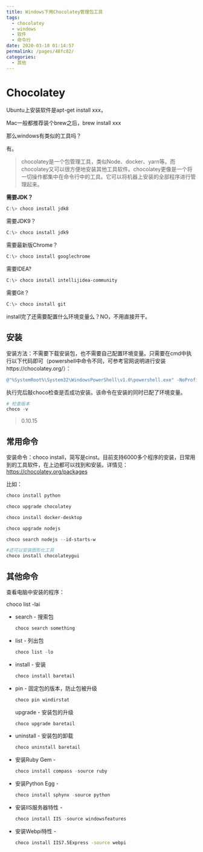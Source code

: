 ```yaml
---
title: Windows下用Chocolatey管理包工具
tags: 
  - chocolatey
  - windows
  - 软件
  - 命令行
date: 2020-03-18 01:14:57
permalink: /pages/48fc82/
categories: 
  - 其他
---
```




# Chocolatey

Ubuntu上安装软件是apt-get install xxx，

Mac一般都推荐装个brew之后，brew install xxx

那么windows有类似的工具吗？

有。

<!-- more -->

> chocolatey是一个包管理工具，类似Node、docker、yarn等。而chocolatey又可以很方便地安装其他工具软件。chocolatey更像是一个将一切操作都集中在命令行中的工具。它可以将机器上安装的全部程序进行管理起来。

**需要JDK？**

```powershell
C:\> choco install jdk8
```

需要JDK9？

```powershell
C:\> choco install jdk9
```



需要最新版Chrome？

```powershell
C:\> choco install googlechrome
```



需要IDEA?

```powershell
C:\> choco install intellijidea-community
```



需要Git？

```powershell
C:\> choco install git
```



install完了还需要配置什么环境变量么？NO，不用直接开干。





## 安装

安装方法：不需要下载安装包，也不需要自己配置环境变量。只需要在cmd中执行以下代码即可（powershell中命令不同，可参考官网说明进行安装https://chocolatey.org/）：

```powershell
@"%SystemRoot%\System32\WindowsPowerShell\v1.0\powershell.exe" -NoProfile -InputFormat None -ExecutionPolicy Bypass -Command "iex ((New-Object System.Net.WebClient).DownloadString('https://chocolatey.org/install.ps1'))" && SET "PATH=%PATH%;%ALLUSERSPROFILE%\chocolatey\bin"
```

执行完后敲choco检查是否成功安装。该命令在安装的同时已配了环境变量。

```powershell
# 检查版本
choco -v
```

> 0.10.15
>

## 常用命令

安装命令：choco install，简写是cinst。目前支持6000多个程序的安装，日常用到的工具软件，在上边都可以找到和安装。详情见：https://chocolatey.org/packages

比如：

```powershell
choco install python

choco upgrade chocolatey

choco install docker-desktop

choco upgrade nodejs

choco search nodejs --id-starts-w

#还可以安装图形化工具
choco install chocolateygui
```



## 其他命令

查看电脑中安装的程序：

choco list -lai

- search - 搜索包 

  ```powershell
  choco search something
  ```

  

- list - 列出包 

  ```powershell
  choco list -lo
  ```

  

- install - 安装 

  ```powershell
  choco install baretail
  ```

  

- pin - 固定包的版本，防止包被升级 

  ```powershell
  choco pin windirstat
  ```

  upgrade - 安装包的升级 

  ```powershell
  choco upgrade baretail
  ```

  

- uninstall - 安装包的卸载 

  ```powershell
  choco uninstall baretail
  ```

  

- 安装Ruby Gem - 

  ```powershell
  choco install compass -source ruby
  ```

  

- 安装Python Egg - 

  ```powershell
  choco install sphynx -source python
  ```

  

- 安装IIS服务器特性 - 

  ```powershell
  choco install IIS -source windowsfeatures
  ```

  

- 安装Webpi特性 - 

  ```bash
  choco install IIS7.5Express -source webpi 
  ```

  